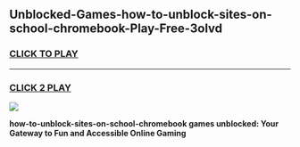 
## Unblocked-Games-how-to-unblock-sites-on-school-chromebook-Play-Free-3olvd
<h3>
<a href="https://premium76.site?title=how-to-unblock-sites-on-school-chromebook&ref=12A">CLICK TO PLAY</a></h3>
<hr>

<h3>
<a href="https://premium76.site?title=how-to-unblock-sites-on-school-chromebook&ref=12A">CLICK 2 PLAY</a>
  
</h3>

<a href="https://premium76.site?title=how-to-unblock-sites-on-school-chromebook&ref=12A"><img src="https://clearcache.store/games.png"></a>


**how-to-unblock-sites-on-school-chromebook games unblocked: Your Gateway to Fun and Accessible Online Gaming**
